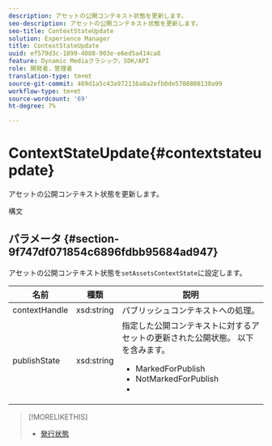 ```yaml
---
description: アセットの公開コンテキスト状態を更新します。
seo-description: アセットの公開コンテキスト状態を更新します。
seo-title: ContextStateUpdate
solution: Experience Manager
title: ContextStateUpdate
uuid: ef579d3c-1899-4088-903e-e6ed5a414ca8
feature: Dynamic Mediaクラシック，SDK/API
role: 開発者，管理者
translation-type: tm+mt
source-git-commit: 469d1a5c43a972116a8a2efb0de5708800130a99
workflow-type: tm+mt
source-wordcount: '69'
ht-degree: 7%

---
```



# ContextStateUpdate{#contextstateupdate}

アセットの公開コンテキスト状態を更新します。

構文

## パラメータ {#section-9f747df071854c6896fdbb95684ad947}

アセットの公開コンテキスト状態を`setAssetsContextState`に設定します。

<table id="table_FD172CEA4EFE44E08ADA22D090DC06CA">
 <thead>
  <tr>
   <th colname="col1" class="entry"> 名前 </th>
   <th colname="col2" class="entry"> 種類 </th>
   <th colname="col3" class="entry"> 説明 </th>
  </tr>
 </thead>
 <tbody>
  <tr>
   <td colname="col1"><span class="codeph"><span class="varname"> contextHandle</span></span></td>
   <td colname="col2"><span class="codeph"> xsd:string </span></td>
   <td colname="col3"> パブリッシュコンテキストへの処理。 </td>
  </tr>
  <tr>
   <td colname="col1"><span class="codeph"><span class="varname"> publishState</span></span></td>
   <td colname="col2"><span class="codeph"> xsd:string</span></td>
   <td colname="col3">指定した公開コンテキストに対するアセットの更新された公開状態。 以下を含みます。 
    <ul id="ul_CF6019C4CA3648B687C252F1A7C2EAAF">
     <li id="li_4367D7A058F045D98CDF58009E2AC7BC"><span class="codeph"> MarkedForPublish</span></li>
     <li id="li_EEFC6A76C1014C6D9D5E66F271B68606"><span class="codeph"> NotMarkedForPublish</span></li>
     <li id="li_5145CFA39F5249C48DBD0A37543AF055"><span class="codeph"></span></li>
    </ul></td>
  </tr>
 </tbody>
</table>

>[!MORELIKETHIS]
>
>* [発行状態](../../string-constants/c-string-constants/r-publish-state.md#reference-a9d80231514b4272b39d10c1a7aadca8)

